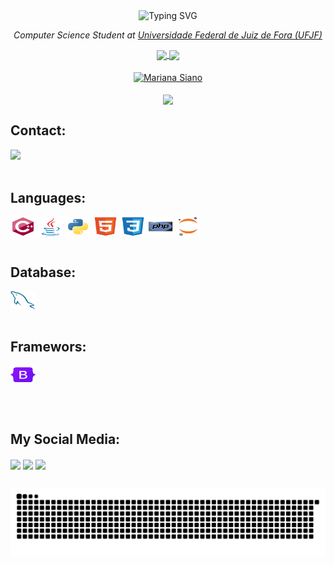 <div align="center">
  <img src="https://readme-typing-svg.herokuapp.com?color=%FF00FF&center=true&vCenter=true&lines=Hey%2C+I'm+Mariana+Siano!" alt="Typing SVG">
</div>

<p align="center"><em>Computer Science Student at <a href="https://www2.ufjf.br/ufjf/">Universidade Federal de Juiz de Fora (UFJF)</a>
</em></p>

 <p align="center">
  <a href="https://github.com/MarianaSiano07/github-readme-stats">
    <img align="center" src="https://github-readme-stats.vercel.app/api?username=MarianaSiano07&count_private=true&show_icons=true&theme=tokyonight" width="438px" />
  </a>

  <a href="https://github.com/MarianaSiano07/github-stats">
    <img align="center" src="https://github-readme-stats.vercel.app/api/top-langs/?username=MarianaSiano07&layout=compact&theme=tokyonight" height="180px"/>
  </a>
 
 <br>
 <br>
 
 <a href="https://github.com/MarianaSiano07/github-readme-stats">
    <img align="center" src="https://github-readme-streak-stats.herokuapp.com/?user=MarianaSiano07&theme=tokyonight" alt="Mariana Siano"/>
 </a>
  
  <br>
  <br>
  
  <a href="https://github.com/MarianaSiano07" alt="Git Graph">
    <img height="250em" width="auto" align="center" src="https://activity-graph.herokuapp.com/graph?username=MarianaSiano07&theme=dracula" />
  </a>
</p>

<h2>Contact:</h2>
<div>
  <a href = "mailto:mariana.siano@codejr.com.br"><img src="https://img.shields.io/badge/-Gmail-%23333?style=for-the-badge&logo=gmail&logoColor=red" target="_blank"></a>
</div>

<br>
  
<h2>Languages:</h2>
<div style="display: inline_block">
  <img align="center" alt="mariana-Cplusplus" height="30" width="40" src="https://raw.githubusercontent.com/devicons/devicon/master/icons/cplusplus/cplusplus-original.svg">
  <img align="center" alt="mariana-Java" height="30" width="40" src="https://raw.githubusercontent.com/devicons/devicon/master/icons/java/java-original.svg">
 <img align="center" alt="mariana-Python" height="30" width="40" src="https://raw.githubusercontent.com/devicons/devicon/master/icons/python/python-original.svg">
  <img align="center" alt="mariana-HTML" height="30" width="40" src="https://raw.githubusercontent.com/devicons/devicon/master/icons/html5/html5-original.svg">
  <img align="center" alt="mariana-CSS" height="30" width="40" src="https://raw.githubusercontent.com/devicons/devicon/master/icons/css3/css3-original.svg">
  <img align="center" alt="mariana-PHP" height="30" width="40" src="https://raw.githubusercontent.com/devicons/devicon/master/icons/php/php-original.svg">
 <img align="center" alt="mariana-Jupyter_Notebook" height="30" width="40" src="https://raw.githubusercontent.com/devicons/devicon/master/icons/jupyter/jupyter-original.svg">
</div>

<br>

<h2>Database:</h2>
<div style="display: inline_block">
 <img align="center" alt="mariana-MySQL" height="30" width="40" src="https://raw.githubusercontent.com/devicons/devicon/master/icons/mysql/mysql-original.svg">
</div>

<br>

<h2>Framewors:</h2>
<div style="display: inline_block">
 <img align="center" alt="mariana-Bootstrap" height="30" width="40" src="https://raw.githubusercontent.com/devicons/devicon/master/icons/bootstrap/bootstrap-original.svg">
</div>
  
  ##

<br>

<h2>My Social Media:</h2>
<div style="display: inline_block">
  <a href="https://instagram.com/mariana_siano" target="_blank"><img align="center" src="https://img.shields.io/badge/-Instagram-%23E4405F?style=for-the-badge&logo=instagram&logoColor=white" target="_blank"></a>
  <a href="https://www.linkedin.com/in/mariana-siano-a184bab1" target="_blank"><img align="center" src="https://img.shields.io/badge/-LinkedIn-%230077B5?style=for-the-badge&logo=linkedin&logoColor=white" target="_blank"></a>
 <a href="https://fb.com/maryh.siano" target="blank"><img align="center" src="https://img.shields.io/badge/Facebook-1877F2?style=for-the-badge&logo=facebook&logoColor=white" target="_blank"></a>
</div>
 
 ##
 
![Snake animation](https://github.com/MarianaSiano07/MarianaSiano07/blob/output/github-contribution-grid-snake.svg)
 
</div>
